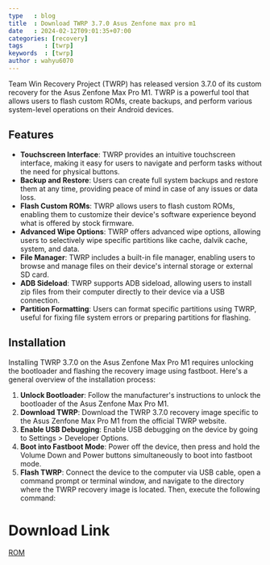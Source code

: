 ```yaml
---
type   : blog
title  : Download TWRP 3.7.0 Asus Zenfone max pro m1
date   : 2024-02-12T09:01:35+07:00
categories: [recovery]
tags      : [twrp]
keywords  : [twrp]
author : wahyu6070
---
```


Team Win Recovery Project (TWRP) has released version 3.7.0 of its custom recovery for the Asus Zenfone Max Pro M1. TWRP is a powerful tool that allows users to flash custom ROMs, create backups, and perform various system-level operations on their Android devices.

## Features
- **Touchscreen Interface**: TWRP provides an intuitive touchscreen interface, making it easy for users to navigate and perform tasks without the need for physical buttons.
- **Backup and Restore**: Users can create full system backups and restore them at any time, providing peace of mind in case of any issues or data loss.
- **Flash Custom ROMs**: TWRP allows users to flash custom ROMs, enabling them to customize their device's software experience beyond what is offered by stock firmware.
- **Advanced Wipe Options**: TWRP offers advanced wipe options, allowing users to selectively wipe specific partitions like cache, dalvik cache, system, and data.
- **File Manager**: TWRP includes a built-in file manager, enabling users to browse and manage files on their device's internal storage or external SD card.
- **ADB Sideload**: TWRP supports ADB sideload, allowing users to install zip files from their computer directly to their device via a USB connection.
- **Partition Formatting**: Users can format specific partitions using TWRP, useful for fixing file system errors or preparing partitions for flashing.

## Installation
Installing TWRP 3.7.0 on the Asus Zenfone Max Pro M1 requires unlocking the bootloader and flashing the recovery image using fastboot. Here's a general overview of the installation process:

1. **Unlock Bootloader**: Follow the manufacturer's instructions to unlock the bootloader of the Asus Zenfone Max Pro M1.
2. **Download TWRP**: Download the TWRP 3.7.0 recovery image specific to the Asus Zenfone Max Pro M1 from the official TWRP website.
3. **Enable USB Debugging**: Enable USB debugging on the device by going to Settings > Developer Options.
4. **Boot into Fastboot Mode**: Power off the device, then press and hold the Volume Down and Power buttons simultaneously to boot into fastboot mode.
5. **Flash TWRP**: Connect the device to the computer via USB cable, open a command prompt or terminal window, and navigate to the directory where the TWRP recovery image is located. Then, execute the following command:

# Download Link
[ROM](https://www.pling.com/p/2106780/)


